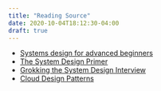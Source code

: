 ```yaml
---
title: "Reading Source"
date: 2020-10-04T18:12:30-04:00
draft: true
---
```


- [Systems design for advanced beginners](https://robertheaton.com/2020/04/06/systems-design-for-advanced-beginners/)
- [The System Design Primer](https://github.com/donnemartin/system-design-primer)
- [Grokking the System Design Interview](https://www.educative.io/courses/grokking-the-system-design-interview)
- [Cloud Design Patterns](https://docs.microsoft.com/en-us/azure/architecture/patterns/)
